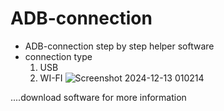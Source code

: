 # ADB-connection
 - ADB-connection step by step helper software
 - connection type
      1. USB
      2. WI-FI
![Screenshot 2024-12-13 010214](https://github.com/user-attachments/assets/7f94afc1-d6ea-4f38-b742-7a38f29820a1)

....download software for more information
